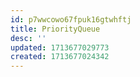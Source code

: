 ```yaml
---
id: p7wwcowo67fpuk16gtwhftj
title: PriorityQueue
desc: ''
updated: 1713677029773
created: 1713677024342
---
```

